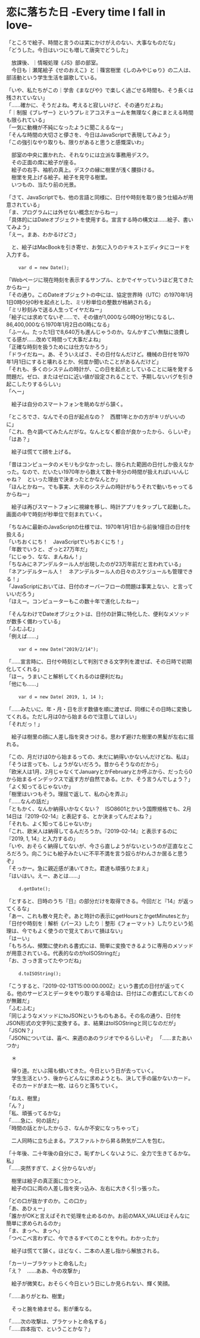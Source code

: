 # 恋に落ちた日 -Every time I fall in love-

「ところで絵子、時間と言うのは実にかけがえのない、大事なものだな」  
「どうした。今日はいつにも増して唐突でどうした」  

　放課後、｜情報処理《JS》部の部室。  
　今日も｜瀬尾絵子《せのおえこ》と｜篠宮樹里《しのみやじゅり》の二人は、部活動という学生生活を謳歌している。

「いや、私たちがこの｜学舎《まなびや》で楽しく過ごせる時間も、そう長くは残されていない」  
「……確かに、そうだよね。考えると寂しいけど、その通りだよね」  
「｜制服《ブレザー》というプレミアコスチュームを無理なく身にまとえる時間も限られている」  
「一気に動機が不純になったように聞こえるなー」  
「そんな時間の大切さと儚さを、今日はJavaScriptで表現してみよう」  
「この強引なやり取りも、限りがあると思うと感慨深いわ」

　部室の中央に置かれた、それなりには立派な事務用デスク。  
　その正面の席に絵子が座る。  
　絵子の右手、袖机の真上。デスクの縁に樹里が浅く腰掛ける。  
　樹里を見上げる絵子。絵子を見守る樹里。  
　いつもの、当たり前の光景。

「さて、JavaScriptでも、他の言語と同様に、日付や時刻を取り扱う仕組みが用意されている」  
「ま、プログラムには外せない概念だからねー」  
「具体的にはDateオブジェクトを使用する。宣言する時の構文は……絵子、書いてみよう」  
「えー。まあ、わかるけどさ」

　と、絵子はMacBookを引き寄せ、お気に入りのテキストエディタにコードを入力する。

　```
　var d = new Date();
　```

「Webページに現在時刻を表示するサンプル、とかでイヤっていうほど見てきたからねー」  
「その通り。このDateオブジェクトの中には、協定世界時（UTC）の1970年1月1日0時0分0秒を起点とした、ミリ秒単位の整数が格納される」  
「ミリ秒刻みで送る人生ってイヤだねー」  
「絵子には求めてないぞ……で、その値が1,000なら0時0分1秒になるし、86,400,000なら1970年1月2日の0時になる」  
「ふーん。たった1日で8,640万も進んじゃうのか。なんかすごい無駄に浪費してる感が……改めて時間って大事だよね」  
「正確な時刻を扱うためには仕方なかろう」  
「ドライだねー。あ、そういえばさ、その日付なんだけど。機械の日付を1970年1月1日にすると壊れるとか、何度か聞いたことがあるんだけど」  
「それも、多くのシステムの時計が、この日を起点としていることに端を発する問題だ。ゼロ、またはゼロに近い値が設定されることで、予期しないバグを引き起こしたりするらしい」  
「へー」

　絵子は自分のスマートフォンを眺めながら頷く。

「ところでさ、なんでその日が起点なの？　西暦1年とかの方がキリがいいのに」  
「これ、色々調べてみたんだがな。なんとなく都合が良かったから、らしいぞ」  
「はあ？」

　絵子は慌てて顔を上げる。

「昔はコンピュータのメモリも少なかったし、限られた範囲の日付しか扱えなかった。なので、だいたい1970年から数えて数十年分の時間が扱えればいいんじゃね？　といった理由で決まったとかなんとか」  
「ほんとかねー。でも事実、大半のシステムの時計がもうそれで動いちゃってるからねー」

　絵子は再びスマートフォンに視線を移し、時計アプリをタップして起動した。画面の中で時刻が秒単位で刻まれていく。

「ちなみに最新のJavaScriptの仕様では、1970年1月1日から前後1億日の日付を扱える」  
「いちおくにち！　JavaScriptでいちおくにち！」  
「年数でいうと、ざっと27万年だ」  
「にじゅう、なな、まんねん！」  
「ちなみにネアンデルタール人が出現したのが23万年前だと言われている」  
「ネアンデルタール人！　ネアンデルタール人の日々のスケジュールも管理できる！」  
「JavaScriptにおいては、日付のオーバーフローの問題は事実上ない、と言っていいだろう」  
「ほえー。コンピューターもこの数十年で進化したねー」

「そんなわけでDateオブジェクトは、日付の計算に特化した、便利なメソッドが数多く備わっている」  
「ふむふむ」  
「例えば……」

　```
　var d = new Date("2019/2/14");
　```

「……宣言時に、日付や時刻として判別できる文字列を渡せば、その日時で初期化してくれる」  
「ほー。うまいこと解析してくれるのは便利だね」  
「他にも……」

　```
　var d = new Date( 2019, 1, 14 );
　```

「……みたいに、年・月・日を示す数値を順に渡せば、同様にその日時に変換してくれる。ただし月は0から始まるので注意してほしい」  
「それだっ！」

　絵子は樹里の顔に人差し指を突きつける。思わず避けた樹里の黒髪が左右に揺れる。

「この、月だけは0から始まるっての、未だに納得いかないんだけどね、私は」  
「そうは言っても、しょうがないだろう。昔からそうなのだから」  
「欧米人は1月、2月じゃなくてJanuaryとかFebruaryとか呼ぶから、だったら0から始まるインデックスで返す方が自然である。とか、そう言うんでしょう？」  
「よく知ってるじゃないか」  
「樹里はいつもそう。理屈で返して、私の心を弄ぶ」  
「……なんの話だ」  
「ともかく、なんか納得いかなくない？　ISO8601とかいう国際規格でも、2月14日は『2019-02-14』と表記する、とか決まってんだよね？」  
「それも、よく知ってるじゃないか」  
「これ、欧米人は納得してるんだろうか。『2019-02-14』と表示するのに『2019, 1, 14』と入力するの」  
「いや、おそらく納得してないが、今さら直しようがないというのが正直なところだろう。向こうにも絵子みたいに不平不満を言う奴らがわんさか居ると思うぞ」  
「そっかー。急に親近感が湧いてきた。君達も頑張りたまえ」  
「はいはい。えー、あとは……」

　```
　d.getDate();
　```

「とすると、日時のうち『日』の部分だけを取得できる。今回だと『14』が返ってくるな」  
「あー、これも散々見たぞ。あと時計の表示にgetHoursとかgetMinutesとか」  
「日付や時刻を｜解析《パース》したり｜整形《フォーマット》したりという処理は、今でもよく使うので覚えておいて損はない」  
「はーい」  
「もちろん、頻繁に使われる書式には、簡単に変換できるように専用のメソッドが用意されている。代表的なのがtoISOStringだ」  
「お、さっき言ってたやつだね」

　```
　d.toISOString();
　```

「こうすると、『2019-02-13T15:00:00.000Z』という書式の日付が返ってくる。他のサービスとデータをやり取りする場合は、日付はこの書式にしておくのが無難だ」  
「ふむふむ」  
「同じようなメソッドにtoJSONというものもある。その名の通り、日付をJSON形式の文字列に変換する。ま、結果はtoISOStringと同じなのだが」  
「JSON？」  
「JSONについては、喜べ、来週のあのラジオでやるらしいぞ」
「……またあいつか」

　＊

　帰り道。だいぶ陽も傾いてきた。今日という日が去っていく。  
　学生生活という、後からどんなに求めようとも、決して手の届かないカード。  
　そのカードがまた一枚、はらりと落ちていく。

「ねえ、樹里」  
「ん？」  
「私、頑張ってるかな」  
「……急に、何の話だ」  
「時間の話とかしたからさ、なんか不安になっちゃって」

　二人同時に立ち止まる。アスファルトから昇る熱気が二人を包む。

「十年後、二十年後の自分にさ。恥ずかしくないように、全力で生きてるかな。私」  
「……突然すぎて、よく分からないが」

　樹里は絵子の真正面に立つと。  
　絵子の口に両の人差し指を突っ込み、左右に大きく引っ張った。

「どの口が抜かすのか。この口か」  
「あ、あひぇー」  
「誰かがOKと言えばそれで処理を止めるのか。お前のMAX_VALUEはそんなに簡単に求められるのか」  
「ま、まっへ、まっへ」  
「つべこべ言わずに、今できるすべてのことをやれ。わかったか」

　絵子は慌てて頷く。ほどなく、二本の人差し指から解放される。

「カーリーブラケットと命名した」  
「え？　……ああ、今の攻撃か」

　絵子が微笑む。おそらく今日という日にしか見られない、輝く笑顔。

「……ありがとね、樹里」

　そっと腕を絡ませる。影が重なる。

「……次の攻撃は、ブラケットと命名する」  
「……四本指で、ということかな？」